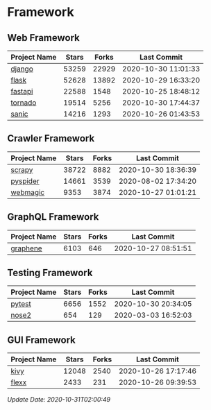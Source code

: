 # Framework

## Web Framework
| Project Name | Stars | Forks | Last Commit |
| ------------ | ----- | ----- | ----------- |
| [django](https://github.com/django/django) | 53259 | 22929 | 2020-10-30 11:01:33 |
| [flask](https://github.com/pallets/flask) | 52628 | 13892 | 2020-10-29 16:33:20 |
| [fastapi](https://github.com/tiangolo/fastapi) | 22588 | 1548 | 2020-10-25 18:48:12 |
| [tornado](https://github.com/tornadoweb/tornado) | 19514 | 5256 | 2020-10-30 17:44:37 |
| [sanic](https://github.com/huge-success/sanic) | 14216 | 1293 | 2020-10-26 01:43:53 |

## Crawler Framework
| Project Name | Stars | Forks | Last Commit |
| ------------ | ----- | ----- | ----------- |
| [scrapy](https://github.com/scrapy/scrapy) | 38722 | 8882 | 2020-10-30 18:36:39 |
| [pyspider](https://github.com/binux/pyspider) | 14661 | 3539 | 2020-08-02 17:34:20 |
| [webmagic](https://github.com/code4craft/webmagic) | 9353 | 3874 | 2020-10-27 01:01:21 |

## GraphQL Framework
| Project Name | Stars | Forks | Last Commit |
| ------------ | ----- | ----- | ----------- |
| [graphene](https://github.com/graphql-python/graphene) | 6103 | 646 | 2020-10-27 08:51:51 |

## Testing Framework
| Project Name | Stars | Forks | Last Commit |
| ------------ | ----- | ----- | ----------- |
| [pytest](https://github.com/pytest-dev/pytest) | 6656 | 1552 | 2020-10-30 20:34:05 |
| [nose2](https://github.com/nose-devs/nose2) | 654 | 129 | 2020-03-03 16:52:03 |

## GUI Framework
| Project Name | Stars | Forks | Last Commit |
| ------------ | ----- | ----- | ----------- |
| [kivy](https://github.com/kivy/kivy) | 12048 | 2540 | 2020-10-26 17:17:46 |
| [flexx](https://github.com/flexxui/flexx) | 2433 | 231 | 2020-10-26 09:39:53 |

*Update Date: 2020-10-31T02:00:49*
